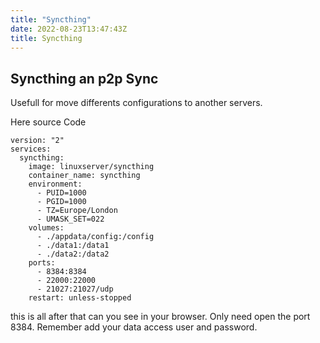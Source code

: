 ```yaml
---
title: "Syncthing"
date: 2022-08-23T13:47:43Z
title: Syncthing
---
```

Syncthing an p2p Sync 
---

Usefull for move differents configurations to another servers. 




Here source Code 

```shell
version: "2"
services:
  syncthing:
    image: linuxserver/syncthing
    container_name: syncthing
    environment:
      - PUID=1000
      - PGID=1000
      - TZ=Europe/London
      - UMASK_SET=022
    volumes:
      - ./appdata/config:/config
      - ./data1:/data1
      - ./data2:/data2
    ports:
      - 8384:8384
      - 22000:22000
      - 21027:21027/udp
    restart: unless-stopped
```

this is all after that can you see in your browser. Only need open the port 8384. Remember add your data access user and password. 